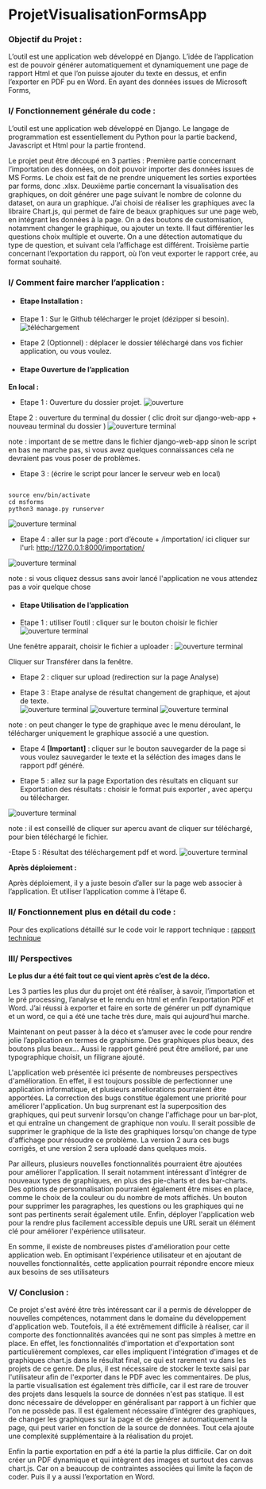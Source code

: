 # ProjetVisualisationFormsApp

### Objectif du Projet : 
L’outil est une application web développé en Django. 
L’idée de l’application est de pouvoir générer automatiquement et dynamiquement une page de rapport Html et que l’on puisse ajouter du texte en dessus, et enfin l’exporter en PDF pu en Word. En ayant des données issues de Microsoft Forms,

### I/ Fonctionnement générale du code :

L’outil est une application web développé en Django. Le langage de programmation est essentiellement du Python pour la partie backend, Javascript et Html pour la partie frontend. 

Le projet peut être découpé en 3 parties :
Première partie concernant l’importation des données, on doit pouvoir importer des données issues de MS Forms. Le choix est fait de ne prendre uniquement les sorties exportées par forms, donc .xlsx. 
Deuxième partie concernant la visualisation des graphiques, on doit générer une page suivant le nombre de colonne du dataset, on aura un graphique. J’ai choisi de réaliser les graphiques avec la libraire Chart.js, qui permet de faire de beaux graphiques sur une page web, en intégrant les données à la page.
On a des boutons de customisation, notamment changer le graphique, ou ajouter un texte. Il faut différentier les questions choix multiple et ouverte. On a une détection automatique du type de question, et suivant cela l’affichage est différent.
Troisième partie concernant l’exportation du rapport, où l’on veut exporter le rapport crée, au format souhaité. 


### I/ Comment faire marcher l’application :

- #### Etape Installation :

- Etape 1 : Sur le Github télécharger le projet (dézipper si besoin).
![téléchargement](images_readme/img0.png)

- Etape 2 (Optionnel) : déplacer le dossier téléchargé dans vos fichier application, ou vous voulez.


- #### Etape Ouverture de l’application 

<strong>En local :</strong>

- Etape 1 : Ouverture du dossier projet. 
![ouverture](images_readme/img1.png)

Etape 2 : ouverture du terminal du dossier ( clic droit sur django-web-app + nouveau terminal du dossier )
![ouverture terminal](images_readme/img2.png)

 
 note : important de se mettre dans le fichier django-web-app sinon le script en bas ne marche pas, si vous avez quelques 
 connaissances cela ne devraient pas vous poser de problèmes. 
 
- Etape 3 : (écrire  le script pour lancer le serveur web en local) 

```shell

source env/bin/activate
cd msforms
python3 manage.py runserver

```
![ouverture terminal](images_readme/img3.png)

- Etape 4 : aller sur la page :  port d’écoute + /importation/ ici cliquer sur l'url: http://127.0.0.1:8000/importation/

![ouverture terminal](images_readme/img4.png)

 note : si vous cliquez dessus sans avoir lancé l'application ne vous attendez pas a voir quelque chose


- #### Etape Utilisation de l’application 

- Etape 1 : utiliser l’outil : cliquer sur le bouton choisir le fichier 
![ouverture terminal](images_readme/img4.png)

Une fenêtre apparait, choisir le fichier a uploader :
![ouverture terminal](images_readme/img5.png)
  
 Cliquer sur Transférer dans la fenêtre.
 
- Etape 2 : cliquer sur upload (redirection sur la page Analyse)

- Etape 3 : Etape analyse de résultat changement de graphique, et ajout de texte.  
![ouverture terminal](images_readme/img6.png)
![ouverture terminal](images_readme/img7.png)
![ouverture terminal](images_readme/img8.png)


note : on peut changer le type de graphique avec le menu déroulant, le télécharger uniquement le graphique associé a une question.


- Etape 4 <strong>[Important]</strong> : cliquer sur le bouton sauvegarder de la page si vous voulez sauvegarder le texte et la séléction des images dans le rapport pdf généré. 

- Etape 5 : allez sur la page Exportation des résultats en cliquant sur Exportation des résultats : 
choisir le format puis exporter , avec aperçu ou télécharger.

![ouverture terminal](images_readme/img9.png)
 
 
 note : il est conseillé de cliquer sur apercu avant de cliquer sur téléchargé, pour bien téléchargé le fichier.
 
 -Etape 5 : Résultat des téléchargement pdf et word.
![ouverture terminal](images_readme/img10.png)


<strong>Après déploiement :</strong>

Après déploiement, il y a juste besoin d’aller sur la page web associer à l’application. Et utiliser l’application comme à l’étape 6.


### II/ Fonctionnement plus en détail du code :

Pour des explications détaillé sur le code voir le rapport technique : [rapport technique](https://github.com/Jeremie2693/ProjetVisualisationFormsApp/blob/main/CDC:Rapport/Rapport%20Projet%20Rapport%20Forms.docx)


### III/ Perspectives 

 <strong>Le plus dur a été fait tout ce qui vient après c’est de la déco.</strong>

Les 3 parties les plus dur du projet ont été réaliser, à savoir, l’importation et le pré processing, l’analyse et le rendu en html et enfin l’exportation PDF et Word. 
J’ai réussi à exporter et faire en sorte de générer un pdf dynamique et un word, ce qui a été une tache très dure, mais qui aujourd’hui marche. 

Maintenant on peut passer à la déco et s’amuser avec le code pour rendre jolie l’application en termes de graphisme. Des graphiques plus beaux, des boutons plus beaux…
Aussi le rapport généré peut être amélioré, par une typographique choisit, un filigrane ajouté. 

L'application web présentée ici présente de nombreuses perspectives d'amélioration. En effet, il est toujours possible de perfectionner une application informatique, et plusieurs améliorations pourraient être apportées.
La correction des bugs constitue également une priorité pour améliorer l'application. Un bug surprenant est la superposition des graphiques, qui peut survenir lorsqu'on change l'affichage pour un bar-plot, et qui entraîne un changement de graphique non voulu. Il serait possible de supprimer le graphique de la liste des graphiques lorsqu'on change de type d'affichage pour résoudre ce problème. La version 2 aura ces bugs corrigés, et une version 2 sera uploadé dans quelques mois. 

Par ailleurs, plusieurs nouvelles fonctionnalités pourraient être ajoutées pour améliorer l'application. Il serait notamment intéressant d'intégrer de nouveaux types de graphiques, en plus des pie-charts et des bar-charts. Des options de personnalisation pourraient également être mises en place, comme le choix de la couleur ou du nombre de mots affichés. Un bouton pour supprimer les paragraphes, les questions ou les graphiques qui ne sont pas pertinents serait également utile. Enfin, déployer l'application web pour la rendre plus facilement accessible depuis une URL serait un élément clé pour améliorer l'expérience utilisateur.

En somme, il existe de nombreuses pistes d'amélioration pour cette application web. En optimisant l'expérience utilisateur et en ajoutant de nouvelles fonctionnalités, cette application pourrait répondre encore mieux aux besoins de ses utilisateurs

### V/ Conclusion :

Ce projet s'est avéré être très intéressant car il a permis de développer de nouvelles compétences, notamment dans le domaine du développement d'application web. Toutefois, il a été extrêmement difficile à réaliser, car il comporte des fonctionnalités avancées qui ne sont pas simples à mettre en place. En effet, les fonctionnalités d'importation et d'exportation sont particulièrement complexes, car elles impliquent l'intégration d'images et de graphiques chart.js dans le résultat final, ce qui est rarement vu dans les projets de ce genre. De plus, il est nécessaire de stocker le texte saisi par l'utilisateur afin de l'exporter dans le PDF avec les commentaires.
De plus, la partie visualisation est également très difficile, car il est rare de trouver des projets dans lesquels la source de données n'est pas statique. Il est donc nécessaire de développer en généralisant par rapport à un fichier que l'on ne possède pas. Il est également nécessaire d'intégrer des graphiques, de changer les graphiques sur la page et de générer automatiquement la page, qui peut varier en fonction de la source de données. Tout cela ajoute une complexité supplémentaire à la réalisation du projet.

Enfin la partie exportation en pdf a été la partie la plus difficile. Car on doit créer un PDF dynamique et qui intègrent des images et surtout des canvas chart.js. Car on a beaucoup de contraintes associées qui limite la façon de coder. 
Puis il y a aussi l’exportation en Word. 

